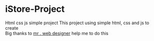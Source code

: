 # iStore-Project
Html css js simple project 
This project using simple html, css and js to create <br/>
Big thanks to [mr . web designer](https://www.youtube.com/c/MrWebDesignerAnas) help me to do this

